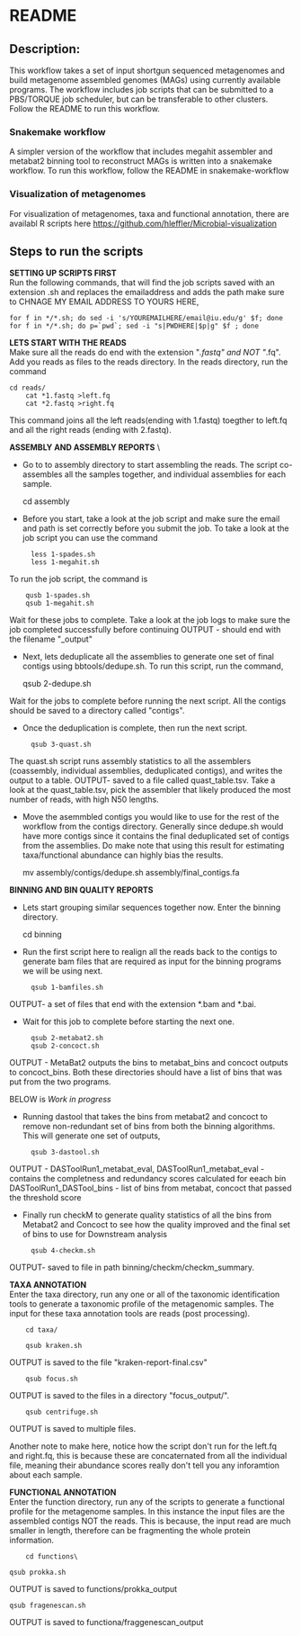 # README
## Description:
This workflow takes a set of input shortgun sequenced metagenomes and build metagenome assembled genomes (MAGs) using currently available programs. The workflow includes job scripts that can be submitted to a PBS/TORQUE job scheduler, but can be transferable to other clusters. 
Follow the README to run this workflow. 

### Snakemake workflow
A simpler version of the workflow that includes megahit assembler and metabat2 binning tool to reconstruct MAGs is written into a snakemake workflow. To run this workflow, follow the README in snakemake-workflow

### Visualization of metagenomes
For visualization of metagenomes, taxa and functional annotation, there are availabl R scripts here https://github.com/hleffler/Microbial-visualization

## Steps to run the scripts

**SETTING UP SCRIPTS FIRST** \
Run the following commands, that will find the job scripts saved with an extension .sh and replaces the emailaddress and adds the path
make sure to CHNAGE MY EMAIL ADDRESS TO YOURS HERE,
	
	for f in */*.sh; do sed -i 's/YOUREMAILHERE/email@iu.edu/g' $f; done
	for f in */*.sh; do p=`pwd`; sed -i "s|PWDHERE|$p|g" $f ; done 

**LETS START WITH THE READS** \
Make sure all the reads do end with the extension "*.fastq" and NOT "*.fq".
Add you reads as files to the reads directory. In the reads directory, run the command

	cd reads/
        cat *1.fastq >left.fq
        cat *2.fastq >right.fq 

This command joins all the left reads(ending with 1.fastq) toegther to left.fq and all the right reads (ending with 2.fastq). 

**ASSEMBLY AND ASSEMBLY REPORTS** \
- Go to to assembly directory to start assembling the reads. 
The script co-assembles all the samples together, and individual assemblies for each sample. 
	
	cd assembly
	
- Before you start, take a look at the job script and make sure the email and path is set correctly before you submit the job. 
To take a look at the job script you can use the command
	
        less 1-spades.sh
        less 1-megahit.sh 

To run the job script, the command is
        
        qusb 1-spades.sh
        qsub 1-megahit.sh 

Wait for these jobs to complete. Take a look at the job logs to make sure the job completed successfully before continuing 
OUTPUT - should end with the filename "_output"

- Next, lets deduplicate all the assemblies to generate one set of final contigs using bbtools/dedupe.sh. 
To run this script, run the command, 
	
	qsub 2-dedupe.sh
	
Wait for the jobs to complete before running the next script. 
All the contigs should be saved to a directory called "contigs".
 
- Once the deduplication is complete, then run the next script. 
        
        qsub 3-quast.sh 

The quast.sh script runs assembly statistics to all the assemblers (coassembly, individual assemblies, deduplicated contigs), and writes the output to a table.
OUTPUT- saved to a file called quast_table.tsv. 
Take a look at the quast_table.tsv, pick the assembler that likely produced the most number of reads, with high N50 lengths. 

- Move the asemmbled contigs you would like to use for the rest of the workflow from the contigs directory. 
Generally since dedupe.sh would have more contigs since it contains the final deduplicated set of contigs from the assemblies. 
Do make note that using this result for estimating taxa/functional abundance can highly bias the results. 

	mv assembly/contigs/dedupe.sh assembly/final_contigs.fa

**BINNING AND BIN QUALITY REPORTS** 
- Lets start grouping similar sequences together now. 
Enter the binning directory.

	cd binning
        
- Run the first script here to realign all the reads back to the contigs to generate bam files that are required as input for the binning programs we will be using next.

        qsub 1-bamfiles.sh

OUTPUT- a set of files that end with the extension *.bam and *.bai. 
- Wait for this job to complete before starting the next one. 

		qsub 2-metabat2.sh
		qsub 2-concoct.sh

OUTPUT - MetaBat2 outputs the bins to metabat_bins and concoct outputs to concoct_bins. Both these directories should have a list of bins that was put from the two programs. 

BELOW is *Work in progress*
- Running dastool that takes the bins from metabat2 and concoct to remove non-redundant set of bins from both the binning algorithms. This will generate one set of outputs, 

		qsub 3-dastool.sh

OUTPUT - DASToolRun1_metabat_eval, DASToolRun1_metabat_eval - contains the completness and redundancy scores calculated for eeach bin
	 DASToolRun1_DASTool_bins - list of bins from metabat, concoct that passed the threshold score

- Finally run checkM to generate quality statistics of all the bins from Metabat2 and Concoct to see how the quality improved and the final set of bins to use for Downstream analysis 

		qsub 4-checkm.sh

OUTPUT- saved to file in path binning/checkm/checkm_summary.

**TAXA ANNOTATION** \
Enter the taxa directory, run any one or all of the taxonomic identification tools to generate a taxonomic profile of the metagenomic samples. The input for these taxa annotation tools are reads (post processing). 

        cd taxa/

        qsub kraken.sh
OUTPUT is saved to the file "kraken-report-final.csv"

        qsub focus.sh
OUTPUT is saved to the files in a directory "focus_output/".

        qsub centrifuge.sh
OUTPUT is saved to multiple files.

Another note to make here, notice how the script don't run for the left.fq and right.fq, this is because these are concaternated from all the individual file, meaning their abundance scores really don't tell you any inforamtion about each sample.

**FUNCTIONAL ANNOTATION** \
Enter the function directory, run any of the scripts to generate a functional profile for the metagenome samples. In this instance the input files are the assembled contigs NOT the reads. This is because, the input read are much smaller in length, therefore can be fragmenting the whole protein information. 

        cd functions\

	qsub prokka.sh
OUTPUT is saved to functions/prokka_output

	qsub fragenescan.sh
OUTPUT is saved to functiona/fraggenescan_output
